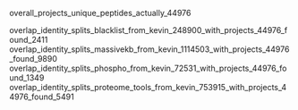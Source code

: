 overall_projects_unique_peptides_actually_44976

overlap_identity_splits_blacklist_from_kevin_248900_with_projects_44976_found_2411
overlap_identity_splits_massivekb_from_kevin_1114503_with_projects_44976_found_9890
overlap_identity_splits_phospho_from_kevin_72531_with_projects_44976_found_1349
overlap_identity_splits_proteome_tools_from_kevin_753915_with_projects_44976_found_5491